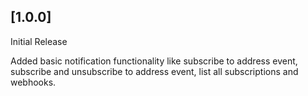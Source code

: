 ## [1.0.0]
Initial Release

Added basic notification functionality like subscribe to address event, subscribe and unsubscribe to address event, list all subscriptions and webhooks.

